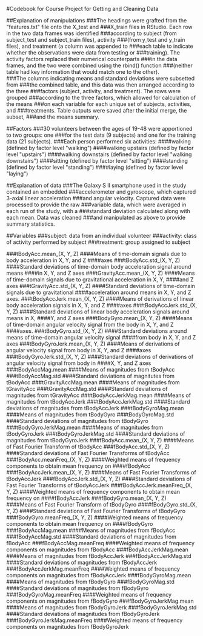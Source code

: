 #Codebook for Course Project for Getting and Cleaning Data

##Explanation of manipulations
###The headings were grafted from the "features.txt" file onto the X_test and
###X_train files in RStudio.  Each row in the two data frames was identified
###according to subject (from subject_test and subject_train files), activity
###(from y_test and y_train files), and treatment (a column was appended to
###each table to indicate whether the observations were data from testing or
###training).  The activity factors replaced their numerical counterparts
###in the data frames, and the two were combined using the rbind() function
###(neither table had key information that would match one to the other).  
###The columns indicating means and standard deviations were subsetted from
###the combined table, and this data was then arranged according to the three
###factors (subject, activity, and treatment).  The rows were grouped
###according to the three factors, which allowed for calculation of the means
###on each variable for each unique set of subjects, activities, and
###treatments.  Table outputs were saved after the initial merge, the subset,
###and the means summary.

##Factors
###30 volunteers between the ages of 19-48 were apportioned to two groups: one
###for the test data (9 subjects) and one for the training data (21 subjects).
###Each person performed six activities:
####walking (defined by factor level "walking")
####walking upstairs (defined by factor level "upstairs")
####walking downstairs (defined by factor level "walking downstairs")
####sitting (defined by factor level "sitting")
####standing (defined by factor level "standing")
####laying (defined by factor level "laying")

##Explanation of data
###The Galaxy S II smartphone used in the study contained an embedded
###accelerometer and gyroscope, which captured 3-axial linear acceleration
###and angular velocity.  Captured data were processed to provide the raw
###variable data, which were averaged in each run of the study, with a
###standard deviation calculated along with each mean.  Data was cleaned
###and manipulated as above to provide summary statistics.

##Variables
###subject: data from an individual volunteer
###activity: class of activity performed by subject
###treatment: group assigned to subject

###tBodyAcc.mean_(X, Y, Z)
####Means of time-domain signals due to body acceleration in X, Y, and Z
####axes
###tBodyAcc.std_(X, Y, Z)
####Standard deviations of time-domain body acceleration signal around means
####in X, Y, and Z axes
###tGravityAcc.mean_(X, Y, Z)
####Means of time-domain signals due to gravitational acceleration in X, Y,
####and Z axes
###tGravityAcc.std_(X, Y, Z)
####Standard deviations of time-domain signals due to gravitational
####acceleration around means in X, Y, and Z axes.
###tBodyAccJerk.mean_(X, Y, Z)
####Means of derivations of linear body acceleration signals in X, Y, and Z
####axes
###tBodyAccJerk.std_(X, Y, Z)
####Standard deviations of linear body acceleration signals around means in X,
####Y, and Z axes
###tBodyGyro.mean_(X, Y, Z)
####Means of time-domain angular velocity signal from the body in X, Y, and Z
####axes.
###tBodyGyro.std_(X, Y, Z)
####Standard deviations around means of time-domain angular velocity signal
####from body in X, Y, and Z axes
###tBodyGyroJerk.mean_(X, Y, Z)
####Means of derivations of angular velocity signal from body in X, Y, and Z
####axes
###tBodyGyroJerk.std_(X, Y, Z)
####Standard deviations of derivations of angular velocity signal from body in
####X, Y, and Z axes
###tBodyAccMag.mean
####Means of magnitudes from tBodyAcc
###tBodyAccMag.std
####Standard deviations of magnitutes from tBodyAcc
###tGravityAccMag.mean
####Means of magnitudes from tGravityAcc
###tGravityAccMag.std
####Standard deviations of magnitudes from tGravityAcc
###tBodyAccJerkMag.mean
####Means of magnitudes from tBodyAccJerk
###tBodyAccJerkMag.std
####Standard deviations of magnitudes from tBodyAccJerk
###tBodyGyroMag.mean
####Means of magnitudes from tBodyGyro
###tBodyGyroMag.std
####Standard deviations of magnitudes from tBodyGyro
###tBodyGyroJerkMag.mean
####Means of magnitudes from tBodyGyroJerk
###tBodyGyroJerkMag.std
####Standard deviations of magnitudes from tBodyGyroJerk
###fBodyAcc.mean_(X, Y, Z)
####Means of Fast Fourier Transform of tBodyAcc
###fBodyAcc.std_(X, Y, Z)
####Standard deviations of Fast Fourier Transforms of tBodyAcc
###fBodyAcc.meanFreq_(X, Y, Z)
####Weighted means of frequency components to obtain mean frequency on
####fBodyAcc
###fBodyAccJerk.mean_(X, Y, Z)
####Means of Fast Fourier Transforms of tBodyAccJerk
###fBodyAccJerk.std_(X, Y, Z)
####Standard deviations of Fast Fourier Transforms of tBodyAccJerk
###fBodyAccJerk.meanFreq_(X, Y, Z)
####Weighted means of frequency components to obtain mean frequency on
####fBodyAccJerk
###fBodyGyro.mean_(X, Y, Z)
####Means of Fast Fourier Transform of tBodyGyro
####fBodyGyro.std_(X, Y, Z)
####Standard deviations of Fast Fourier Transforms of tBodyGyro
###fBodyGyro.meanFreq_(X, Y, Z)
####Weighted means of frequency components to obtain mean frequency on
####fBodyGyro
###fBodyAccMag.mean
####Means of magnitudes from fBodyAcc
###fBodyAccMag.std
####Standard deviations of magnitudes from fBodyAcc
###fBodyAccMag.meanFreq
####Weighted means of frequency components on magnitudes from fBodyAcc
###fBodyAccJerkMag.mean
####Means of magnitudes from fBodyAccJerk
###fBodyAccJerkMag.std
####Standard deviations of magnitudes from fBodyAccJerk
###fBodyAccJerkMag.meanFreq
####Weighted means of frequency components on magnitudes from fBodyAccJerk
###fBodyGyroMag.mean
####Means of magnitudes from fBodyGyro
###fBodyGyroMag.std
####Standard deviations of magnitudes from fBodyGyro
###fBodyGyroMag.meanFreq
####Weighted means of frequency components on magnitudes from fBodyGyro
###fBodyGyroJerkMag.mean
####Means of magnitudes from fBodyGyroJerk
###fBodyGyroJerkMag.std
####Standard deviations of magnitudes from fBodyGyroJerk
###fBodyGyroJerkMag.meanFreq
####Weighted means of frequency components on magnitudes from fBodyGyroJerk
